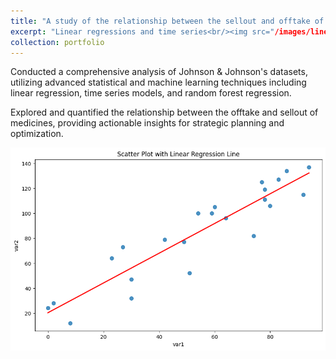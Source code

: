 ```yaml
---
title: "A study of the relationship between the sellout and offtake of Tylenol"
excerpt: "Linear regressions and time series<br/><img src="/images/line_plot.png">"
collection: portfolio
---
```


Conducted a comprehensive analysis of Johnson & Johnson's datasets, utilizing advanced statistical and machine learning techniques including linear regression, time series models, and random forest regression.

Explored and quantified the relationship between the offtake and sellout of medicines, providing actionable insights for strategic planning and optimization.

<img src="/images/linear_regression.png">
